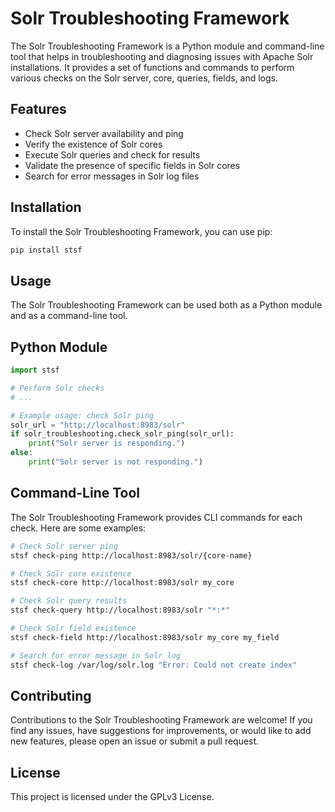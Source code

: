 # Solr Troubleshooting Framework

The Solr Troubleshooting Framework is a Python module and command-line tool that helps in troubleshooting and diagnosing issues with Apache Solr installations. It provides a set of functions and commands to perform various checks on the Solr server, core, queries, fields, and logs.

## Features

- Check Solr server availability and ping
- Verify the existence of Solr cores
- Execute Solr queries and check for results
- Validate the presence of specific fields in Solr cores
- Search for error messages in Solr log files

## Installation

To install the Solr Troubleshooting Framework, you can use pip:

```bash
pip install stsf
```

## Usage

The Solr Troubleshooting Framework can be used both as a Python module and as a command-line tool.

## Python Module

```python
import stsf

# Perform Solr checks
# ...

# Example usage: check Solr ping
solr_url = "http://localhost:8983/solr"
if solr_troubleshooting.check_solr_ping(solr_url):
    print("Solr server is responding.")
else:
    print("Solr server is not responding.")
```

## Command-Line Tool

The Solr Troubleshooting Framework provides CLI commands for each check. Here are some examples:

```bash
# Check Solr server ping
stsf check-ping http://localhost:8983/solr/{core-name}

# Check Solr core existence
stsf check-core http://localhost:8983/solr my_core

# Check Solr query results
stsf check-query http://localhost:8983/solr "*:*"

# Check Solr field existence
stsf check-field http://localhost:8983/solr my_core my_field

# Search for error message in Solr log
stsf check-log /var/log/solr.log "Error: Could not create index"
```

## Contributing

Contributions to the Solr Troubleshooting Framework are welcome! If you find any issues, have suggestions for improvements, or would like to add new features, please open an issue or submit a pull request.

## License

This project is licensed under the GPLv3 License.


